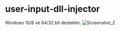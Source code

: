 # user-input-dll-injector
Windows 10/8 ve 64/32 bit destekler.
![Screenshot_2](https://user-images.githubusercontent.com/56520646/125041010-f08b9200-e0a0-11eb-80d4-dd2942f4a916.png)
